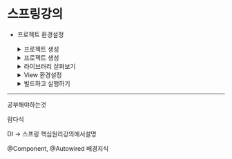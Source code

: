 
# 스프링강의

- 프로젝트 환경설정
    
    <details>
      <summary>프로젝트 생성</summary>

          # 프로젝트 생성

          <aside>
          💡 tool : intelliJ
          prodect : Gradle
          Language : Java 11
          Spring Boot : 2.3.1

          </aside>

          - 스프링 프로젝트 생성기

              [Spring Initializr](https://start.spring.io/)

          - Project Metadata
              - Group : hello
              - Artifact : hello-spring
              - Name : hello-spring
              - Desciption : Demo project for Spring Boot
              - Package name : hello.hello-spring

          - bulid.gradle(스프링, 자바 버전 등 프로젝트 설정)
                
              ~~~
              ```xml
              plugins { //버전정보
                id 'org.springframework.boot' version '2.3.1.RELEASE'
                id 'io.spring.dependency-management' version '1.0.9.RELEASE'
                id 'java'
              }
              group = 'hello'
              version = '0.0.1-SNAPSHOT'
              sourceCompatibility = '11'//자바버전

              repositories {
                mavenCentral()//기본 라이브러리 다운로드 경로
              }
              dependencies {//기본 라이브러리
                implementation 'org.springframework.boot:spring-boot-starter-thymeleaf'
                implementation 'org.springframework.boot:spring-boot-starter-web'
                testImplementation('org.springframework.boot:spring-boot-starter-test') {
                  exclude group: 'org.junit.vintage', module: 'junit-vintage-engine'
                }
              }
              test {
                useJUnitPlatform()
              }
              ```

              에러 발생시 프로젝트 닫고 build.gradle로 다시 키기

          - .gitignore(git에 필요한 코드만 올라가도록 제한)
          - gradlew, gradlew.bat(나중에)
          - setting.gradle(별로중요하지않음)
          - `HelloSpringApplication`

              ```java
              package hello.hellospring;

              import org.springframework.boot.SpringApplication;
              import org.springframework.boot.autoconfigure.SpringBootApplication;

              @SpringBootApplication
              public class HelloSpringApplication {

                public static void main(String[] args) {
                  SpringApplication.run(HelloSpringApplication.class, args);
                  //SpringApplication 내부에 tomcat이 내장되어있음
                }

              }
              ```
             ~~~

          - preferences - build - build tools - gradle > run using 두가지 intelliJ로 변경 (gradle을 안들려서 속도가 더 빠름)
          - 문제분석
              1. 버전이 다름(`'2.7.6'` —> `'2.3.1.RELEASE'` 변경 했는데 이게 원인일수도(되돌리고 새로 빌드해도 그대로)

                  `id 'org.springframework.boot' version '2.3.1.RELEASE'//'2.7.6'//id 'io.spring.dependency-management' version '1.0.9.RELEASE'//'1.0.15.RELEASE'//`

              2. build→ Java Complier 설정

                  Deprecated Gradle features were used in this build, making it incompatible with Gradle 8.0.

                  You can use '--warning-mode all' to show the individual deprecation warnings and determine if they come from your own scripts or plugins.

                  [[Gradle] Deprecated Gradle features were used in this build..](https://sunghs.tistory.com/118)

                  해줬지만 소용없음

              3. 빌드 툴 인텔리제이로 변경

                  [[Intellij] 자바 프로젝트 빌드 시 Deprecated Gradle features were used in this build, making it incompatible with Gradle 7.0. 에러 해결](https://onlyfor-me-blog.tistory.com/248)

                  새로 빌드 실행시 실행 조차 안됨

              4. profiles 설정(이해필요)

                  [IntelliJ (Ultimate & Community) 에서 스프링부트 active profile 설정하기](https://jojoldu.tistory.com/547)

              - 혹시 모를 초기 세팅

                  ![Untitled](%E1%84%91%E1%85%B3%E1%84%85%E1%85%A9%E1%84%8C%E1%85%A6%E1%86%A8%E1%84%90%E1%85%B3%20%E1%84%89%E1%85%A2%E1%86%BC%E1%84%89%E1%85%A5%E1%86%BC%20fa133d88cb4a4cb3bb59a3482adb2b7c/Untitled.png)

              - 해결한 오류

                  [Error:java: invalid flag: -release](https://stackoverflow.com/questions/40448344/errorjava-invalid-flag-release)

                  [[IntelliJ] 프로젝트 빌드 시 "java: warning: source release 11 requires target release 11" 에러 해결](https://bada744.tistory.com/66)

                  [[Spring] Intellij 실행시 finished with non-zero exit value 1 오류](https://velog.io/@developerjun0615/Spring-Intellij-%EC%8B%A4%ED%96%89%EC%8B%9C-finished-with-non-zero-exit-value-1-%EC%98%A4%EB%A5%98)

                  [Intellij - error: invalid source release: 17 오류](https://binux.tistory.com/92)

                  [[Intellij / 인텔리제이] 프로젝트 버전 안맞는 현상 ( Execution failed for task ':compileJava'. )](https://milenote.tistory.com/63)

  </details>
    
  <details>
    <summary>프로젝트 생성</summary>
  
  </details>
  
  <details>
    <summary>라이브러리 살펴보기</summary>
  
  </details>
  
  <details>
    <summary>View 환경설정</summary>
  
  </details>
  
  <details>
    <summary>빌드하고 실행하기</summary>
  
  </details>
   
 

---

공부해야하는것

람다식

DI  → 스프링 핵심원리강의에서설명

@Component, @Autowired  배경지식
